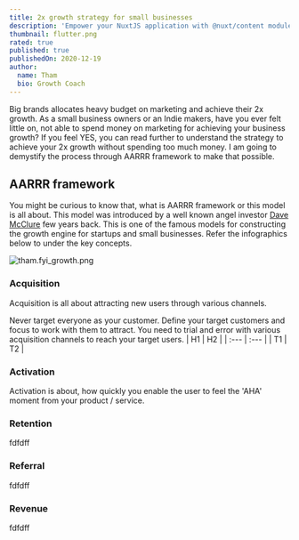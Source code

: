 ```yaml
---
title: 2x growth strategy for small businesses
description: 'Empower your NuxtJS application with @nuxt/content module: write in a content/ directory and fetch your Markdown, JSON, YAML and CSV files through a MongoDB like API, acting as a Git-based Headless CMS.'
thumbnail: flutter.png
rated: true
published: true
publishedOn: 2020-12-19
author:
  name: Tham
  bio: Growth Coach
---
```


Big brands allocates heavy budget on marketing and achieve their 2x growth. As a small business owners or an Indie makers, have you ever felt little on, not able to spend money on marketing for achieving your business growth? If you feel YES, you can read further to understand the strategy to achieve your 2x growth without spending too much money. I am going to demystify the process through AARRR framework to make that possible.

## AARRR framework
You might be curious to know that, what is AARRR framework or this model is all about. This model was introduced by a well known angel investor  [Dave McClure](https://en.wikipedia.org/wiki/Dave_McClure) few years back. This is one of the famous models for constructing the growth engine for startups and small businesses. Refer the infographics below to under the key concepts.

![tham.fyi_growth.png](https://cdn.hashnode.com/res/hashnode/image/upload/v1608363460443/x8HSfDyVD.png)
### Acquisition
> 
Acquisition is all about attracting new users through various channels.

Never target everyone as your customer. Define your target customers and focus to work with them to attract. You need to trial and error with various acquisition channels to reach your target users.
| H1 | H2 |
| :--- | :--- |
| T1 | T2 |

### Activation
> 
Activation is about, how quickly you enable the user to feel the 'AHA' moment from your product / service.

### Retention
> 
fdfdff

### Referral
> 
fdfdff

### Revenue
> 
fdfdff